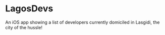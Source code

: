 # LagosDevs
An iOS app showing a list of developers currently domiciled in Lasgidi, the city of the hussle!
